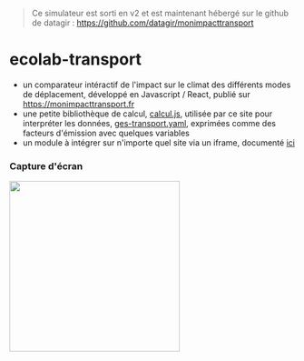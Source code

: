 > Ce simulateur est sorti en v2 et est maintenant hébergé sur le github de datagir : https://github.com/datagir/monimpacttransport

# ecolab-transport

- un comparateur intéractif de l'impact sur le climat des différents modes de déplacement, développé en Javascript / React, publié sur https://monimpacttransport.fr
- une petite bibliothèque de calcul, [calcul.js](https://github.com/betagouv/ecolab-transport/blob/master/calcul.js), utilisée par ce site pour interpréter les données, [ges-transport.yaml](https://github.com/betagouv/ecolab-transport/blob/master/ges-transport.yaml), exprimées comme des facteurs d'émission avec quelques variables
- un module à intégrer sur n'importe quel site via un iframe, documenté [ici](https://github.com/betagouv/ecolab-transport/blob/master/Integration.js)

### Capture d'écran

<img src="https://user-images.githubusercontent.com/1177762/74668725-1d868e80-51a6-11ea-8f70-e93123809271.jpg" width="300"  />
